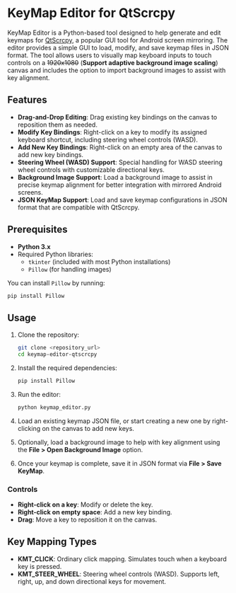 
# KeyMap Editor for QtScrcpy


KeyMap Editor is a Python-based tool designed to help generate and edit keymaps for [QtScrcpy](https://github.com/barry-ran/QtScrcpy), a popular GUI tool for Android screen mirroring. The editor provides a simple GUI to load, modify, and save keymap files in JSON format. The tool allows users to visually map keyboard inputs to touch controls on a ~~1920x1080~~ (**Support adaptive background image scaling**) canvas and includes the option to import background images to assist with key alignment.

## Features

- **Drag-and-Drop Editing**: Drag existing key bindings on the canvas to reposition them as needed.
- **Modify Key Bindings**: Right-click on a key to modify its assigned keyboard shortcut, including steering wheel controls (WASD).
- **Add New Key Bindings**: Right-click on an empty area of the canvas to add new key bindings.
- **Steering Wheel (WASD) Support**: Special handling for WASD steering wheel controls with customizable directional keys.
- **Background Image Support**: Load a background image to assist in precise keymap alignment for better integration with mirrored Android screens.
- **JSON KeyMap Support**: Load and save keymap configurations in JSON format that are compatible with QtScrcpy.

## Prerequisites

- **Python 3.x**
- Required Python libraries:
  - `tkinter` (included with most Python installations)
  - `Pillow` (for handling images)

You can install `Pillow` by running:
```bash
pip install Pillow
```

## Usage

1. Clone the repository:
   ```bash
   git clone <repository_url>
   cd keymap-editor-qtscrcpy
   ```

2. Install the required dependencies:
   ```bash
   pip install Pillow
   ```

3. Run the editor:
   ```bash
   python keymap_editor.py
   ```

4. Load an existing keymap JSON file, or start creating a new one by right-clicking on the canvas to add new keys.

5. Optionally, load a background image to help with key alignment using the **File > Open Background Image** option.

6. Once your keymap is complete, save it in JSON format via **File > Save KeyMap**.

### Controls

- **Right-click on a key**: Modify or delete the key.
- **Right-click on empty space**: Add a new key binding.
- **Drag**: Move a key to reposition it on the canvas.

## Key Mapping Types

- **KMT_CLICK**: Ordinary click mapping. Simulates touch when a keyboard key is pressed.
- **KMT_STEER_WHEEL**: Steering wheel controls (WASD). Supports left, right, up, and down directional keys for movement.


